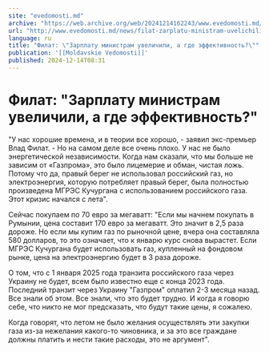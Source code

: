 ```yaml
---
site: "evedomosti.md"
archive: "https://web.archive.org/web/20241214162243/www.evedomosti.md/news/filat-zarplatu-ministram-uvelichili-gde-effektivnost"
url: "http://www.evedomosti.md/news/filat-zarplatu-ministram-uvelichili-gde-effektivnost"
language: ru
title: "Филат: \"Зарплату министрам увеличили, а где эффективность?\""
publication: '[[Moldavskie Vedomosti]]'
published: 2024-12-14T08:31
---
```


# Филат: "Зарплату министрам увеличили, а где эффективность?"

"У нас хорошие времена, и в теории все хорошо, - заявил экс-премьер Влад Филат. - Но на самом деле все очень плохо. У нас не было энергетической независимости. Когда нам сказали, что мы больше не зависим от «Газпрома», это было лицемерие и обман, чистая ложь. Потому что да, правый берег не использовал российский газ, но электроэнергия, которую потребляет правый берег, была полностью произведена МГРЭС Кучургана с использованием российского газа. Этот кризис начался с лета".

Сейчас покупаем по 70 евро за мегаватт: "Если мы начнем покупать в Румынии, цена составит 170 евро за мегаватт. Это значит в 2,5 раза дороже. Но если мы купим газ по рыночной цене, вчера она составляла 580 долларов, то это означает, что к январю курс снова вырастет. Если МГРЭС Кучургана будет использовать газ, купленный на фондовом рынке, цена на электроэнергию будет в 3 раза дороже.

О том, что с 1 января 2025 года транзита российского газа через Украину не будет, всем было известно еще с конца 2023 года. Последний транзит через Украину "Газпром" оплатил 2-3 месяца назад. Все знали об этом. Все знали, что это будет трудно. И когда я говорю себе, что никто не мог предсказать, что будут такие цены, я сожалею.

Когда говорят, что летом не было желания осуществлять эти закупки газа из-за нежелания какого-то чиновника, и за это все граждане должны платить и нести такие расходы, это не аргумент".